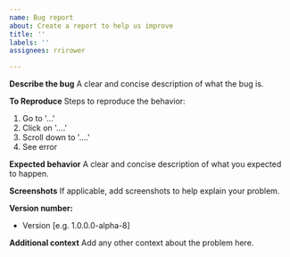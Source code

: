 ```yaml
---
name: Bug report
about: Create a report to help us improve
title: ''
labels: ''
assignees: rrirower

---
```


**Describe the bug**
A clear and concise description of what the bug is.

**To Reproduce**
Steps to reproduce the behavior:
1. Go to '...'
2. Click on '....'
3. Scroll down to '....'
4. See error

**Expected behavior**
A clear and concise description of what you expected to happen.

**Screenshots**
If applicable, add screenshots to help explain your problem.

**Version number:**
 - Version [e.g. 1.0.0.0-alpha-8]

**Additional context**
Add any other context about the problem here.
